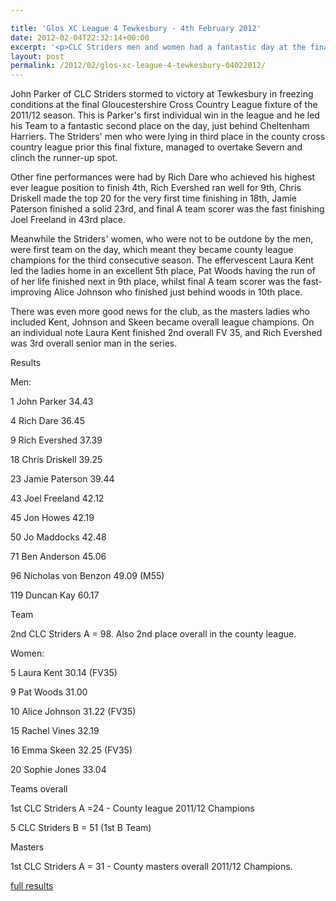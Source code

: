 ```yaml
---

title: 'Glos XC League 4 Tewkesbury - 4th February 2012'
date: 2012-02-04T22:32:14+00:00
excerpt: '<p>CLC Striders men and women had a fantastic day at the final Gloucestershire County Cross Country League fixture of the 2011/2012 season held in freezing conditions.</p>'
layout: post
permalink: /2012/02/glos-xc-league-4-tewkesbury-04022012/
---
```

</p> 

John Parker of CLC Striders stormed to victory at Tewkesbury in freezing conditions at the final Gloucestershire Cross Country League fixture of the 2011/12 season. This is Parker's first individual win in the league and he led his Team to a fantastic second place on the day, just behind Cheltenham Harriers. The Striders' men who were lying in third place in the county cross country league prior this final fixture, managed to overtake Severn and clinch the runner-up spot.

Other fine performances were had by Rich Dare who achieved his highest ever league position to finish 4th, Rich Evershed ran well for 9th, Chris Driskell made the top 20 for the very first time finishing in 18th, Jamie Paterson finished a solid 23rd, and final A team scorer was the fast finishing Joel Freeland in 43rd place.

Meanwhile the Striders' women, who were not to be outdone by the men, were first team on the day, which meant they became county league champions for the third consecutive season. The effervescent Laura Kent led the ladies home in an excellent 5th place, Pat Woods having the run of of her life finished next in 9th place, whilst final A team scorer was the fast-improving Alice Johnson who finished just behind woods in 10th place.

There was even more good news for the club, as the masters ladies who included Kent, Johnson and Skeen became overall league champions. On an individual note Laura Kent finished 2nd overall FV 35, and Rich Evershed was 3rd overall senior man in the series.

Results 

Men:

1 John Parker 34.43

4 Rich Dare 36.45

9 Rich Evershed 37.39

18 Chris Driskell 39.25

23 Jamie Paterson 39.44

43 Joel Freeland 42.12

45 Jon Howes 42.19

50 Jo Maddocks 42.48

71 Ben Anderson 45.06

96 Nicholas von Benzon 49.09 (M55)

119 Duncan Kay 60.17

Team

2nd CLC Striders A = 98. Also 2nd place overall in the county league.

Women:

5 Laura Kent 30.14 (FV35)

9 Pat Woods 31.00

10 Alice Johnson 31.22 (FV35)

15 Rachel Vines 32.19

16 Emma Skeen 32.25 (FV35)

20 Sophie Jones 33.04

Teams overall

1st CLC Striders A =24 - County league 2011/12 Champions

5 CLC Striders B = 51 (1st B Team)

Masters

1st CLC Striders A = 31 - County masters overall 2011/12 Champions.

<a href="/assets/pdf/results/glosleague4.pdf" target="_blank" rel="nofollow">full results</a>
